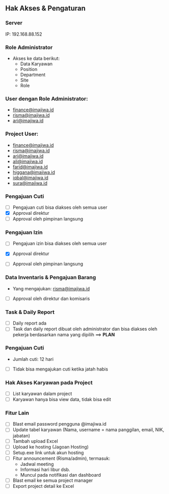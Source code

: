 ## Hak Akses & Pengaturan

### Server
IP: 192.168.88.152

### Role Administrator
- Akses ke data berikut:
  - Data Karyawan
  - Position
  - Department
  - Site
  - Role

### User dengan Role Administrator:
- finance@imajiwa.id
- risma@imajiwa.id
- ari@imajiwa.id

### Project User:
- finance@imajiwa.id
- risma@imajiwa.id
- ari@imajiwa.id
- ali@imajiwa.id
- farid@imajiwa.id
- higgana@imajiwa.id
- iqbal@imajiwa.id
- sura@imajiwa.id

### Pengajuan Cuti
- [ ] Pengajuan cuti bisa diakses oleh semua user
- [x] Approval direktur
- [ ] Approval oleh pimpinan langsung

### Pengajuan Izin
- [ ] Pengajuan izin bisa diakses oleh semua user
- [x] Approval direktur
- [ ] Approval oleh pimpinan langsung


### Data Inventaris & Pengajuan Barang
- Yang mengajukan: risma@imajiwa.id
- [ ] Approval oleh direktur dan komisaris

### Task & Daily Report
- [ ] Daily report ada
- [ ] Task dan daily report dibuat oleh administrator dan bisa diakses oleh pekerja berdasarkan nama yang dipilih ==> **PLAN**

### Pengajuan Cuti
- Jumlah cuti: 12 hari
- [ ] Tidak bisa mengajukan cuti ketika jatah habis

### Hak Akses Karyawan pada Project
- [ ] List karyawan dalam project
- [ ] Karyawan hanya bisa view data, tidak bisa edit

### Fitur Lain
- [ ] Blast email password pengguna @imajiwa.id
- [ ] Update tabel karyawan (Nama, username = nama panggilan, email, NIK, jabatan)
- [ ] Tambah upload Excel
- [ ] Upload ke hosting (Jagoan Hosting)
- [ ] Setup.exe link untuk akun hosting
- [ ] Fitur announcement (Risma/admin), termasuk:
  - Jadwal meeting
  - Informasi hari libur dsb.
  - Muncul pada notifikasi dan dashboard
- [ ] Blast email ke semua project manager
- [ ] Export project detail ke Excel
